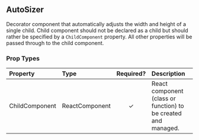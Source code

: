 AutoSizer
---------------

Decorator component that automatically adjusts the width and height of a single child. Child component should not be declared as a child but should rather be specified by a `ChildComponent` property. All other properties will be passed through to the child component.

### Prop Types
| Property | Type | Required? | Description |
|:---|:---|:---:|:---|
| ChildComponent| ReactComponent | ✓ | React component (class or function) to be created and managed. |
